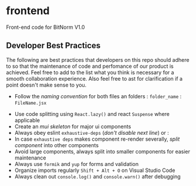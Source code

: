 # frontend

Front-end code for BitNorm V1.0

## Developer Best Practices

The following are best practices that developers on this repo should adhere to so that the maintenance of code and perfomance of our product is achieved. Feel free to add to the list what you think is necessary for a smooth collaboration experience. Also feel free to ast for clarification if a point doesn't make sense to you.

-   Follow the _naming convention_ for both files an folders : `folder_name` : `FileName.jsx`
<!-- -   Always _lazy load images_ and other media components. Use `const image = React.lazy(() => import('../image.png'));` and not `import image from "../image.png"` -->
-   Use code splitting using `React.lazy()` and react `Suspense` where applicable
-   Create an _mui skeleton_ for major ui components
-   Always obey eslint `exhaustive-deps` (_don't disable next line_) or :
-   In case `exhaustive deps` makes component re-render severally, _split component_ into other components
-   Avoid large components, always split into smaller components for easier maintenance
-   Always use `formik` and `yup` for forms and validation
-   Organize imports regularly `Shift + Alt + O` on Visual Studio Code
-   Always clean out `console.log()` and `console.warn()` after debugging

